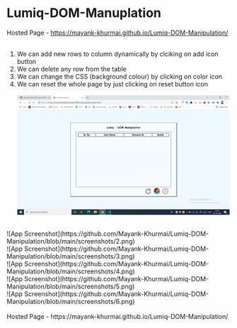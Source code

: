 # Lumiq-DOM-Manuplation


Hosted Page - https://mayank-khurmai.github.io/Lumiq-DOM-Manipulation/
<br><br>
1) We can add new rows to column dynamically by clciking on add icon button
2) We can delete any row from the table
3) We can change the CSS (background colour) by clicking on color icon
4) We can reset the whole page by just clicking on reset button icon 
<br><br>
![App Screenshot](https://github.com/Mayank-Khurmai/Lumiq-DOM-Manipulation/blob/main/screenshots/1.png)
<br>
![App Screenshot](https://github.com/Mayank-Khurmai/Lumiq-DOM-Manipulation/blob/main/screenshots/2.png)
<br>
![App Screenshot](https://github.com/Mayank-Khurmai/Lumiq-DOM-Manipulation/blob/main/screenshots/3.png)
<br>
![App Screenshot](https://github.com/Mayank-Khurmai/Lumiq-DOM-Manipulation/blob/main/screenshots/4.png)
<br>
![App Screenshot](https://github.com/Mayank-Khurmai/Lumiq-DOM-Manipulation/blob/main/screenshots/5.png)
<br>
![App Screenshot](https://github.com/Mayank-Khurmai/Lumiq-DOM-Manipulation/blob/main/screenshots/6.png)
<br>
<br>
Hosted Page - https://mayank-khurmai.github.io/Lumiq-DOM-Manipulation/
<br><br>
